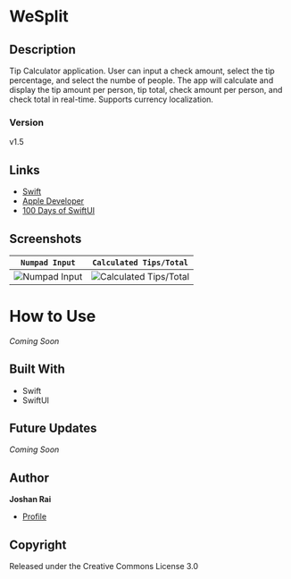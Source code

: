 # WeSplit

## Description
Tip Calculator application. User can input a check amount, select the tip percentage, and select the numbe of people. The app will calculate and display the tip amount per person, tip total, check amount per person, and check total in real-time. Supports currency localization.

### Version
v1.5

## Links
- [Swift](<https://www.swift.org/> "Swift")
- [Apple Developer](<https://developer.apple.com/> "Apple Developer")
- [100 Days of SwiftUI](<https://www.hackingwithswift.com/100/swiftui> "100 Days of SwiftUI")

## Screenshots
| `Numpad Input` | `Calculated Tips/Total` |
| :-: | :-: |
| <div><img height="relative" alt="Numpad Input" src="https://imgur.com/IQCuxRc?raw=true"/></div> | <div><img height="relative" alt="Calculated Tips/Total" src="https://imgur.com/1qL52Vg?raw=true"/></div> |

# How to Use
*Coming Soon*

## Built With
- Swift
- SwiftUI

## Future Updates
*Coming Soon*

## Author
**Joshan Rai**
- [Profile](https://github.com/pradheon "Joshan Rai (Pradheon)")

## Copyright
Released under the Creative Commons License 3.0
